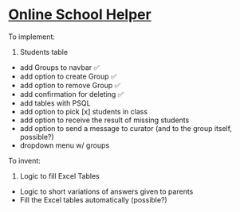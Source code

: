 # [Online School Helper](https://telegram-converter.onrender.com)

To implement:

1. Students table
- add Groups to navbar ✅
- add option to create Group ✅
- add option to remove Group ✅
- add confirmation for deleting ✅
- add tables with PSQL
- add option to pick [x] students in class
- add option to receive the result of missing students
- add option to send a message to curator (and to the group itself, possible?)
- dropdown menu w/ groups

To invent:
1. Logic to fill Excel Tables
- Logic to short variations of answers given to parents
- Fill the Excel tables automatically (possible?)